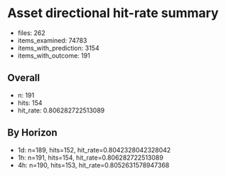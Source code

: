 # Asset directional hit-rate summary
- files: 262
- items_examined: 74783
- items_with_prediction: 3154
- items_with_outcome: 191

## Overall
- n: 191
- hits: 154
- hit_rate: 0.806282722513089

## By Horizon
- 1d: n=189, hits=152, hit_rate=0.8042328042328042
- 1h: n=191, hits=154, hit_rate=0.806282722513089
- 4h: n=190, hits=153, hit_rate=0.8052631578947368
